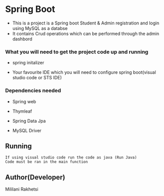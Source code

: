 # Spring Boot 

* This is a project  is a Spring boot Student & Admin registration and login using MySQL as a databse 
* It contains Crud operations which can be performed through the admin dashbord

### What you will need to get the project code up and running

* spring initalizer

* Your favourite IDE which  you will need to configure spring boot(visual studio code or STS IDE)

### Dependencies needed

* Spring web

* Thymleaf

* Spring Data Jpa

* MySQL Driver



## Running 
```
If using visual studio code run the code as java (Run Java)
Code must be ran in the main function
```

## Author(Developer) 
Mililani Rakhetsi 

